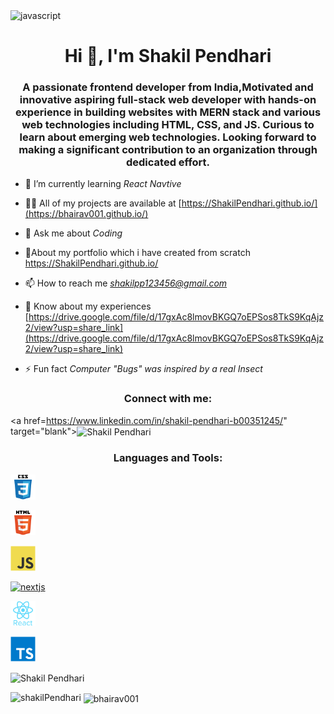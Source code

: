 <img src="https://camo.githubusercontent.com/48ec00ed4c84e771db4a1db90b56352923a8d644452a32b434d68e97006c9337/68747470733a2f2f63686b736b696c6c732e636f6d2f77702d636f6e74656e742f75706c6f6164732f323032302f30342f504e432d416e696d617465642d42616e6e6572732e676966" alt="javascript" width="100%" height="350"/>

<h1 align="center">Hi 👋, I'm Shakil Pendhari </h1>
<h3 align="center">A passionate frontend developer from India,Motivated and innovative aspiring full-stack web developer with hands-on experience in building websites with MERN stack and various web technologies including HTML, CSS, and JS. Curious to learn about emerging web technologies. Looking forward to making a significant contribution to an organization through dedicated effort.</h3>


- 🌱 I’m currently learning *React Navtive*

- 👨‍💻 All of my projects are available at [https://ShakilPendhari.github.io/](https://bhairav001.github.io/)

- 💬 Ask me about *Coding*

- 💬About my portfolio which i have created from scratch https://ShakilPendhari.github.io/

- 📫 How to reach me *shakilpp123456@gmail.com*

- 📄 Know about my experiences [https://drive.google.com/file/d/17gxAc8lmovBKGQ7oEPSos8TkS9KqAjz2/view?usp=share_link](https://drive.google.com/file/d/17gxAc8lmovBKGQ7oEPSos8TkS9KqAjz2/view?usp=share_link)

- ⚡ Fun fact *Computer "Bugs" was inspired by a real Insect*

<h3 align="center">Connect with me:</h3>

<p align="center">
  
<a href=https://www.linkedin.com/in/shakil-pendhari-b00351245/" target="blank"><img align="center" src="https://raw.githubusercontent.com/rahuldkjain/github-profile-readme-generator/master/src/images/icons/Social/linked-in-alt.svg" alt="Shakil Pendhari" height="30" width="40" /></a>
</p>

<h3 align="center">Languages and Tools:</h3>
                  
<p align="center"> <a href="https://www.w3schools.com/css/" target="_blank" rel="noreferrer"> 
                                                                                            
<img src="https://raw.githubusercontent.com/devicons/devicon/master/icons/css3/css3-original-wordmark.svg" alt="css3" width="40" height="40"/> </a> <a href="https://www.w3.org/html/" target="_blank" rel="noreferrer"> 

<img src="https://raw.githubusercontent.com/devicons/devicon/master/icons/html5/html5-original-wordmark.svg" alt="html5" width="40" height="40"/> </a> <a href="https://developer.mozilla.org/en-US/docs/Web/JavaScript" target="_blank" rel="noreferrer"> 

<img src="https://raw.githubusercontent.com/devicons/devicon/master/icons/javascript/javascript-original.svg" alt="javascript" width="40" height="40"/> </a> <a href="https://nextjs.org/" target="_blank" rel="noreferrer"> 

<img src="https://cdn.worldvectorlogo.com/logos/nextjs-2.svg" alt="nextjs" width="40" height="40"/> </a> <a href="https://reactjs.org/" target="_blank" rel="noreferrer"> 

<img src="https://raw.githubusercontent.com/devicons/devicon/master/icons/react/react-original-wordmark.svg" alt="react" width="40" height="40"/> </a> <a href="https://www.typescriptlang.org/" target="_blank" rel="noreferrer"> 

<img src="https://raw.githubusercontent.com/devicons/devicon/master/icons/typescript/typescript-original.svg" alt="typescript" width="40" height="40"/> </a> </p>
                                                                                                                                                     
<p><img align="center" src="https://github-readme-streak-stats.herokuapp.com?user=ShakilPendhari&" alt="Shakil Pendhari" /></p>
                                                                                                                                   
<p><img align="left" src="https://github-readme-stats.vercel.app/api/top-langs?username=Bhairav001&show_icons=true&locale=en&layout=compact" alt="shakilPendhari" /></p>

<p>&nbsp;<img align="center" src="https://github-readme-stats.vercel.app/api?username=Bhairav001&show_icons=true&locale=en" alt="bhairav001" /></p>
